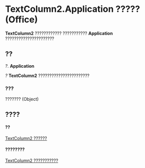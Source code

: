 
# TextColumn2.Application ????? (Office)

 **TextColumn2** ???????????? ??????????? **Application** ??????????????????????


## ??

 _?_. **Application**

 _?_ **TextColumn2** ???????????????????????


### ???

??????? (Object)


## ????


#### ??


[TextColumn2 ??????](631387c1-2b7a-6c98-d05f-c054434c8b9d.md)
#### ????????


[TextColumn2 ???????????](http://msdn.microsoft.com/library/adfe4540-26e2-b315-6396-313169d503c6%28Office.15%29.aspx)